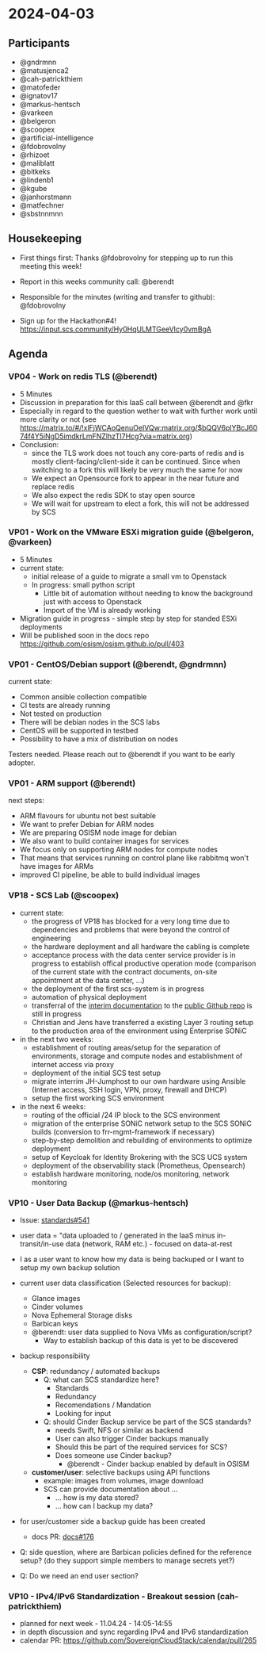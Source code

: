 # 2024-04-03

## Participants

- @gndrmnn
- @matusjenca2
- @cah-patrickthiem
- @matofeder
- @ignatov17
- @markus-hentsch
- @varkeen
- @belgeron
- @scoopex
- @artificial-intelligence
- @fdobrovolny
- @rhizoet
- @maliblatt
- @bitkeks
- @lindenb1
- @kgube
- @janhorstmann
- @matfechner
- @sbstnnmnn

## Housekeeping

- First things first: Thanks @fdobrovolny for stepping up to run this meeting this week!

- Report in this weeks community call: @berendt
- Responsible for the minutes (writing and transfer to github): @fdobrovolny

- Sign up for the Hackathon#4! <https://input.scs.community/Hy0HqULMTGeeVIcy0vmBgA>

## Agenda

### VP04 - Work on redis TLS (@berendt)

- 5 Minutes
- Discussion in preparation for this IaaS call between @berendt and @fkr
- Especially in regard to the question wether to wait with further work until more clarity or not (see <https://matrix.to/#/!xlFjWCAoQenuOeIVQw:matrix.org/$bQQV6plYBcJ6074f4Y5iNgD5imdkrLmFNZlhzTI7Hcg?via=matrix.org>)
- Conclusion:
  - since the TLS work does not touch any core-parts of redis and is mostly client-facing/client-side it can be continued. Since when switching to a fork this will likely be very much the same for now
  - We expect an Opensource fork to appear in the near future and replace redis
  - We also expect the redis SDK to stay open source
  - We will wait for upstream to elect a fork, this will not be addressed by SCS

### VP01 - Work on the VMware ESXi migration guide (@belgeron, @varkeen)

- 5 Minutes
- current state:
  - initial release of a guide to migrate a small vm to Openstack
  - In progress: small python script
    - Little bit of automation without needing to know the background just with access to Openstack
    - Import of the VM is already working
- Migration guide in progress - simple step by step for standed ESXi deployments
- Will be published soon in the docs repo    <https://github.com/osism/osism.github.io/pull/403>

### VP01 - CentOS/Debian support (@berendt, @gndrmnn)

current state:

- Common ansible collection compatible
- CI tests are already running
- Not tested on production
- There will be debian nodes in the SCS labs
- CentOS will be supported in testbed
- Possibility to have a mix of distribution on nodes

Testers needed. Please reach out to @berendt if you want to be early adopter.

### VP01 - ARM support (@berendt)

next steps:

- ARM flavours for ubuntu not best suitable
- We want to prefer Debian for ARM nodes
- We are preparing OSISM node image for debian
- We also want to build container images for services
- We focus only on supporting ARM nodes for compute nodes
- That means that services running on control plane like rabbitmq won't have images for ARMs
- improved CI pipeline, be able to build individual images

### VP18 - SCS Lab (@scoopex)

- current state:
  - the progress of VP18 has blocked for a very long time due to dependencies and problems that were beyond the control of engineering
  - the hardware deployment and all hardware the cabling is complete
  - acceptance process with the data center service provider is in progress to establish offical productive operation mode
      (comparison of the current state with the contract documents, on-site appointment at the data center, ...)
  - the deployment of the first scs-system is in progress
  - automation of physical deployment
  - transferral of the [interim documentation](https://github.com/SovereignCloudStack/system-landscape) to the [public Github repo](https://github.com/SovereignCloudStack/hardware-landscape) is still in progress
  - Christian and Jens have transferred a existing Layer 3 routing setup to the production area of the environment using Enterprise SONiC
- in the next two weeks:
  - establishment of routing areas/setup for the separation of environments, storage and compute nodes and establishment of internet access via proxy
  - deployment of the initial SCS test setup
  - migrate interrim JH-Jumphost to our own hardware using Ansible
      (Internet access, SSH login, VPN, proxy, firewall and DHCP)
  - setup the first working SCS environment
- in the next 6 weeks:
  - routing of the official /24 IP block to the SCS environment
  - migration of the enterprise SONiC network setup to the SCS SONiC builds (conversion to frr-mgmt-framework if necessary)
  - step-by-step demolition and rebuilding of environments to optimize deployment
  - setup of Keycloak for Identity Brokering with the SCS UCS system
  - deployment of the observability stack (Prometheus, Opensearch)
  - establish hardware monitoring, node/os monitoring, network monitoring

### VP10 - User Data Backup (@markus-hentsch)

- Issue: [standards#541](https://github.com/SovereignCloudStack/standards/issues/541)
- user data = "data uploaded to / generated in the IaaS minus in-transit/in-use data (network, RAM etc.) - focused on data-at-rest
- I as a user want to know how my data is being backuped or I want to setup my own backup solution
- current user data classification (Selected resources for backup):
  - Glance images
  - Cinder volumes
  - Nova Ephemeral Storage disks
  - Barbican keys
  - @berendt: user data supplied to Nova VMs as configuration/script?
    - Way to establish backup of this data is yet to be discovered
- backup responsibility
  - **CSP**: redundancy / automated backups
    - Q: what can SCS standardize here?
      - Standards
      - Redundancy
      - Recomendations / Mandation
      - Looking for input
    - Q: should Cinder Backup service be part of the SCS standards?
      - needs Swift, NFS or similar as backend
      - User can also trigger Cinder backups manually
      - Should this be part of the required services for SCS?
      - Does someone use Cinder backup?
        - @berendt - Cinder backup enabled by default in OSISM
  - **customer/user**: selective backups using API functions
    - example: images from volumes, image download
    - SCS can provide documentation about ...
      - ... how is my data stored?
      - ... how can I backup my data?
- for user/customer side a backup guide has been created
  - docs PR: [docs#176](https://github.com/SovereignCloudStack/docs/pull/176)
- Q: side question, where are Barbican policies defined for the reference setup? (do they support simple members to manage secrets yet?)

- Q: Do we need an end user section?

### VP10 - IPv4/IPv6 Standardization - Breakout session (cah-patrickthiem)

- planned for next week - 11.04.24 - 14:05-14:55
- in depth discussion and sync regarding IPv4 and IPv6 standardization
- calendar PR: <https://github.com/SovereignCloudStack/calendar/pull/265>
